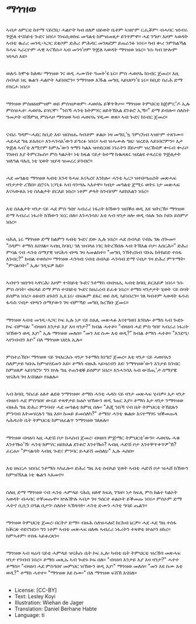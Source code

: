 # ማጎዝወ

##
ኣብታ ዕምርቲ ከተማ ናይሮቢ፡ ሓልዮት ካብ ዘለዎ ህይወት ቤቶም ኣዝዮም ርሒቖም፡ ብሓባር ዝነብሩ ጕጅለ ተናበይቲ ጐደና ነበሩ። ንነፍሲወከፍ መዓልቲ ከምዝመጸታ ይገጥምዋ። ሓደ ንግሆ፡ እዞም ኣወዳት ኣብቲ ቈራሪ መገዲ-ኣጋር ደቂሶም ድሕሪ ምሕዳር መንጸፎም ይጠራንፉ ነበሩ። ካብ ቍሪ ንምክልኻል ጓሓፍ ኣራርዮም ሓዊ ኣናኸሱ። ኣብ መንጎ'ዞም ጕጅለ ኣወዳት ማጎዝወ ነበረ። ንሱ ካብ ኵሎም ዝነኣሰ እዩ።

##
ወለዱ ክሞቱ ከለዉ፡ ማጎዝወ ገና ወዲ ሓሙሽተ ዓመት'ዩ ኔሩ። ምስ ሓወቦኡ ክነብር ጀመረ። እዚ ሰብኣይ ነዚ ቈልዓ ሓልዮት ኣይነበሮን። ንማጎዝወ እኹል መግቢ ኣይህቦን'ዩ ኔሩ። ከቢድ ስራሕ ድማ የስርሖ ነበረ።

##
ማጎዝወ ምስዘዕዘምዝም ወይ ምስዝቃወም፡ ሓወቦኡ ይቕጥቅጦ። ማጎዝወ ትምህርቲ ክጅምር'ዶ ኢሉ ምስዝሓቶ፡ ሓወቦኡ ይሃርሞ፡ "ንስኻ ሓንቲ ክትምሃር ዘይትኽእል ደንቆሮ ኢኻ።" ድማ ይብሎ። ሰለስተ ዓመታት ብኸምዚ ምስሓዞ ማጎዝወ ካብ ሓወቦኡ ሃዲሙ ወጸ። ኣብ ጐደና ክነብር ጀመረ።

##
ናብራ ግዳም-ሓደር ከቢድ እዩ፡ ዝበዝሑ ካብቶም ቆልዑ ነዛ መግቢ'ኳ ንምርካብ ኣዝዮም ተጸገሙ። ሓደሓደ ግዜ ይእሰሩ። እንሓንሳእ'ውን ይግረፉ ነበሩ። ኣብ ዝሓሙሉ ግዜ፡ ዝረድእ ኣይነበሮምን። እታ ጕጅለ ኣብ'ቲ ለሚኖም ከምኡ'ውን ጎማን ካልእ ዝተደርበዩ ነገራትን ሸይጦም ዝረኽብዎ ቍሩብ ቍራቦ ገንዘብ እያ ትምርኰስ። ምስ ካልኦት፡ ነቲ ክፋል ናይታ ከተማ ክቈጻጸሩ ዝደልዩ ተጻረርቲ ጕጅለታት ዝለዓል ባእሲ ነቲ ሂወት ዝያዳ ዝመረረ ይገብሮ።

##
ሓደ መዓልቲ ማጎዝወ ኣብቲ እንዳ ጓሓፍ እናኣረየ እንከሎ፡ ሓንቲ ኣሪጋ ዝተበጣጠሰት መጽሓፍ ዛንታታት ረኸበ። ደሮናኣ ነጋጊፉ ኣብ ሳንጣኡ ኣእተዋ። ካብታ መዓልቲ ጀሚሩ ወትሩ ነታ መጽሓፍ እናኣውጸአ ነቲ ስእልታት ይርእይ ነበረ። ነቶም ቃላት ከንብቦም ኣይክእልን ነበረ።

##
እቲ ስእልታት ዛንታ ናይ ሓደ ምስ ዓበየ ኣብራሪ ነፋሪት ክኸውን ዝበቕዐ ወዲ እዩ ዝትርኽ። ማጎዝወ ድማ ኣብራሪ ነፋሪት ክኸውን ሃረር በለ። እንሓንሳእ፡ እቲ ኣብ ዛንታ ዘሎ ወዲ ባዕሉ ንሱ ኮይኑ ይስምዖ ነበረ።

##
ዛሕሊ ኔሩ ማጎዝወ ድማ ክልምን ኣብቲ ጐደና ደው ኢሉ ነበረ። ሓደ ሰብኣይ ናብኡ ገጹ ሰጐመ። "ሰላም፡ ቶማስ እበሃል። ኣብዚ ከባቢ፡ ገለ ዝብላዕ ነገር ክትረኽበሉ ኣብ ትኽእል ቦታ፡ እሰርሕ።" ድሕሪ ምባል ናብ ሓንቲ ሰማያዊ ዝናሕሳ ብጫ ገዛ ኣመልከተ። "መግቢ ንኽትረክብ ናቡኡ ክትከይድ ተስፋ እገብር?" ክብል ተወከሶ። ማጎዝወ ሓንሳብ ናብቲ ሰብኣይ ሓንሳብ ድማ ናብታ ገዛ ድሕሪ ምጥማት፡ "ምናልባት፡" ኢሉ፡ ገዲፍዎ ከደ።

##
ኣብተን ዝሰዓባ ኣዋርሕ፡ እዞም ተናበይቲ ጐደና ንቶማስ ብብዝሒ ኣብቲ ከባቢ ይርእይዎ ነበሩ። ንሱ ምስ ሰባት፡ ብፍላይ ድማ ምስ ተናበይቲ ጐደና ክዘራረብ ይፈቱ ነበረ። ቶማስ ዛንታታት ሂወት ናይ ሰባት ይሰምዕ ነበረ። ዕቱብን ዕጉስን ኢዩ ኔሩ፡ ብፍጹም ደፋር ወይ ስዲ ኣይነበረን። ገለ ካብቶም ኣወዳት ፋዱስ ፋዱስ ናብታ ብጫን ሰማያውን ገዛ ብምኻድ መግቢ ክረኽቡ ጀመሩ።

##
ማጎዝወ ኣብቲ መገዲ-ኣጋር ኮፍ ኢሉ ነታ ናይ ስእሊ መጽሓፉ እናተዓዘበ እንከሎ ቶማስ ኣብ ጐድኑ ኮፍ ብምባል፡ "ብዛዕባ እንታይ እያ እዛ ዛንታ?" ክብል ሓተቶ። "ብዛዕባ ሓደ ምስ ዓበየ ኣብራሪ ነፋሪት ዝኸውን ወዲ እያ፡" ኢሉ ማጎዝወ መለሰ። "መን እዩ ስሙ እቲ ወዲ?" ክብል ቶማስ ሓተቶ። "እንድዒ፡ ኣየንብብን እየ፡" በለ ማጎዝወ ህድእ ኢሉ።

##
ምስተራኸቡ፡ ማጎዝወ ናይ ገዛእርእሱ ዛንታ ንቶማስ ክነግሮ ጀመረ። እቲ ዛንታ ናይ ሓወቦኡን ስለምታይ ካቡኡ ከምዝሃደመን እዩ። ቶማስ ብዙሕ ኣይዛረብን እዩ፡ ንማጎዝወ'ውን እንታይ ክገብር ከምዘለዎ ኣይነገሮን፡ ግን ኵሉ ግዜ ተጠንቂቑ ይሰምዖ ነበረ። እንሓንሳእ ኣብ ውሽጢ'ታ ሰማያዊ ዝናሕሳ ገዛ እናበልዑ የዕልሉ።

##
ኣብ ከባቢ ዓስራይ ዕለተ ልደቱ ንማጎዝወ፡ ቶማስ ሓንቲ ሓዳስ ናይ ዛንታ መጽሓፍ ሂብዎ። እታ ዛንታ ብዛዕባ ሓደ ምስዓበየ ውሩይ ተጻዋታይ ኩዕሶ ዝኸውን ወዲ ገጠር እያ። ቶማስ እታ ዛንታ ንማጎዝወ ብዙሕ ግዜ ድሕሪ ምንባብ፡ ሓደ መዓልቲ ከምዚ በሎ፡ "ሕጂ ንስኻ ናብ ቤት ትምህርቲ ትኸደሉን ምንባብ እትመሃረሉን ግዜ እዩ። ከመይ ይመስለካ?" ቶማስ፡ ሓንቲ ቈልዑ እናተማሃሩ ዝቕመጡላ ኣሕዳሪት ቤት ትምህርቲ ከምዝፈልጥ ንማጎዝወ ገለጸሉ።

##
ማጎዝወ ብዛዕባ ኣዚ ሓድሽ ቦታ ክሓስብ ጀመረ፡ ብዛዕባ ምጅማር ትምህርቲ'ውን። ሓወቦኡ ሓቁ እንተዀነ'ኸ፡ ሓንቲ ክምሃር ዘይክእል ደንቆሮ እንተዀነ? ኣብዚ ሓድሽ ቦታ እንተቐጥቀጥዎ'ኸ? ፈርሐ። "ምናልባት ኣብዚ ጐደና ምንባር ይሓይሽ መስለኒ፡" ኢሉ ሓሰበ።

##
እቲ ዘፍርሖ ዝነበረ ንቶማስ ኣካፈሎ። ድሕሪ ግዜ እቲ ሰብኣይ ሂወት ኣብቲ ሓድሽ ቦታ ዝሓሸ ክኸውን ከምዝኽእል ነቲ ቈልዓ ኣእመኖ።

##
ስለዚ ድማ ማጎዝወ ናብ ሓንቲ ሓምላይ ናሕሲ ዘለዋ ክፍሊ ገዓዘ። ነታ ክፍሊ ምስ ክልተ ካልኦት ኣወዳት ብሓባር ተቐመጡዋ። ኵሉዅሉ ኣብታ ገዛ ዓሰርተ ቆልዑት ይቕመጡ ነበሩ። ምስኦም ድማ ሓትኖ ሲሲን በዓል ቤታን፡ ሰለስተ ኣኽላባት፡ ሓንቲ ድሙን ሓንቲ ዓባይ ጤልን።

##
ማጎዝወ ትምህርቲ ጀመረ፡ በርትዖ ድማ። ብዙሕ ስለዝሓለፎ ከርክብ ኔርዎ። ሓደ ሓደ ግዜ ተስፋ ክቖርጽ ተደናንደነ። ግን ነቶም ኣብቲ መጽሓፍ ዘለዉ ኣብራሪ ነፋሪትን ተጻዋቲ ኵዕሶን ዘከረ። ከምኣቶም፡ ተስፋ ኣይቆረጸን።

##
ማጎዝወ ኣብ ዛሬባ ናይቲ ሓምላይ ዝናሕሱ ቤት ኮፍ ኢሉ፡ ካብቲ ቤት ትምህርቲ ዝረኸባ መጽሓፍ ዛንታ የንብብ ነበረ። ቶማስ መጺኡ ኣብ ጐድኑ ኮፍ በለ። "ብዛዕባ እንታይ እያ እዛ ዛንታ?" ሓተተ ቶማስ። "ብዛዕባ ሓደ ምስዓበየ መምህር ዝኸውን ወዲ እያ፡" ማጎዝወ መለሰ። "መን እዩ ስሙ እቲ ወዲ?" ቶማስ ሓተተ። "ማጎዝወ እዩ ስሙ፡" በለ ማጎዝወ ፍሽኽ እናበለ።

##
* License: [CC-BY]
* Text: Lesley Koyi
* Illustration: Wiehan de Jager
* Translation: Daniel Berhane Habte
* Language: ti
